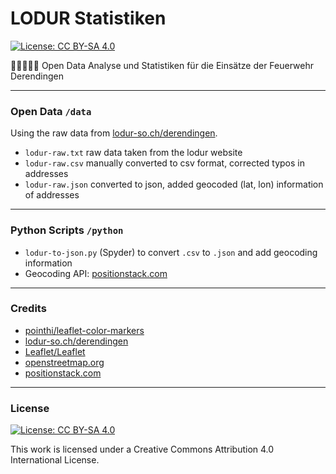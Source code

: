# LODUR Statistiken

[![License: CC BY-SA 4.0](https://img.shields.io/badge/License-CC%20BY--SA%204.0-lightgrey.svg)](https://creativecommons.org/licenses/by-sa/4.0/)

👨‍🚒👩‍🚒🚒 Open Data Analyse und Statistiken für die Einsätze der Feuerwehr Derendingen 

---

### Open Data `/data`

Using the raw data from [lodur-so.ch/derendingen](https://lodur-so.ch/derendingen/index.php?modul=6).

- `lodur-raw.txt` raw data taken from the lodur website
- `lodur-raw.csv` manually converted to csv format, corrected typos in addresses
- `lodur-raw.json` converted to json, added geocoded (lat, lon) information of addresses

---

### Python Scripts `/python`

- `lodur-to-json.py` (Spyder) to convert `.csv` to `.json` and add geocoding information
- Geocoding API: [positionstack.com](https://positionstack.com/quickstart)

---

### Credits

- [pointhi/leaflet-color-markers](https://github.com/pointhi/leaflet-color-markers)
- [lodur-so.ch/derendingen](https://lodur-so.ch/derendingen/index.php?modul=6)
- [Leaflet/Leaflet](https://github.com/Leaflet/Leaflet)
- [openstreetmap.org](https://www.openstreetmap.org)
- [positionstack.com](https://positionstack.com/quickstart)

---

### License

[![License: CC BY-SA 4.0](https://licensebuttons.net/l/by-sa/4.0/80x15.png)](https://creativecommons.org/licenses/by-sa/4.0/)

This work is licensed under a Creative Commons Attribution 4.0 International License. 














